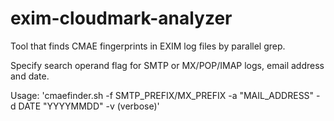 # exim-cloudmark-analyzer
Tool that finds CMAE fingerprints in EXIM log files by parallel grep.

Specify search operand flag for SMTP or MX/POP/IMAP logs, email address and date.

Usage: 'cmaefinder.sh -f SMTP_PREFIX/MX_PREFIX -a "MAIL_ADDRESS" -d DATE "YYYYMMDD" -v (verbose)'

